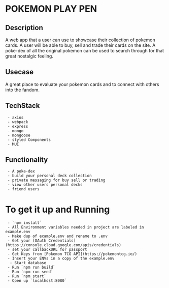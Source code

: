 
# POKEMON PLAY PEN

## Description

A web app that a user can use to showcase
their collection of pokemon cards. A user will
be able to buy, sell and trade their cards on
the site. A poke-dex of all the original pokemon
can be used to search through for that great
nostalgic feeling.

## Usecase

A great place to evaluate your pokemon cards and to connect with others into the fandom.

## TechStack
     - axios
     - webpack
     - express
     - mongo
     - mongoose
     - styled Components
     - MUI

## Functionality
     - A poke-dex
     - build your personal deck collection
     - private messaging for buy sell or trading
     - view other users personal decks
     - friend users

# To get it up and Running
     - `npm install`
     - All Environment variables needed in project are labeled in example.env
     - Make dup of example.env and rename to .env
     - Get your [OAuth Credentials](https://console.cloud.google.com/apis/credentials)
     - set your callbackURL for passport
     - Get Keys from [Pokemon TCG API](https://pokemontcg.io/)
     - Insert your ENVs in a copy of the example.env
      - Start database
     - Run `npm run build`
     - Run `npm run seed`
     - Run `npm start`
     - Open up `localhost:8080`


